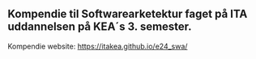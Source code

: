 ## Kompendie til Softwarearketektur faget på ITA uddannelsen på KEA´s 3. semester.

Kompendie website: https://itakea.github.io/e24_swa/  


